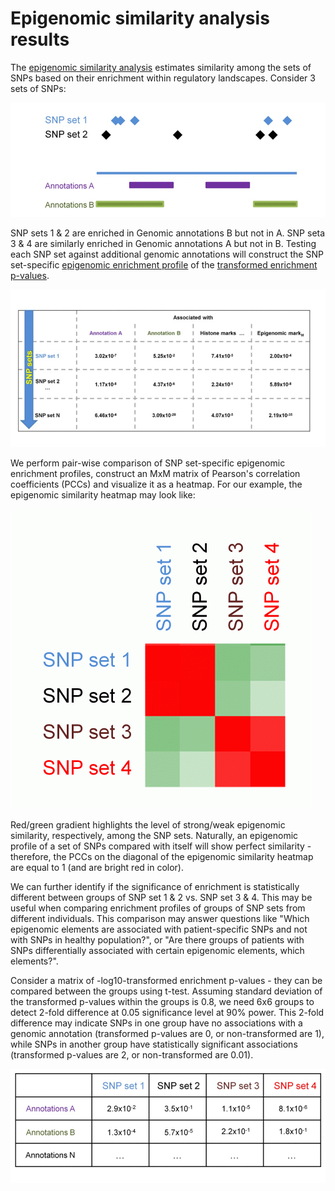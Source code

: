 

Epigenomic similarity analysis results
========================================================

The [epigenomic similarity analysis](../misc/definitions.md) estimates similarity among the sets of SNPs based on their enrichment within regulatory landscapes. Consider 3 sets of SNPs:

![Epigenomic similarity sketch](../figures/episimilarity1.gif)

SNP sets 1 & 2 are enriched in Genomic annotations B but not in A. SNP seta 3 & 4 are similarly enriched  in Genomic annotations A but not in B. Testing each SNP set against additional genomic annotations will construct the SNP set-specific [epigenomic enrichment profile](../misc/definitions.md) of the [transformed enrichment p-values](../misc/definitions.md). 

![Epigenomic similarity idea](../figures/episimilarity2.gif)

We perform pair-wise comparison of SNP set-specific epigenomic enrichment profiles, construct an MxM matrix of Pearson's correlation coefficients (PCCs) and visualize it as a heatmap. For our example, the epigenomic similarity heatmap may look like:

![Epigenomic similarity sketch heatmap](../figures/episimilarity3.gif)

Red/green gradient highlights the level of strong/weak epigenomic similarity, respectively, among the SNP sets. Naturally, an epigenomic profile of a set of SNPs compared with itself will show perfect similarity - therefore, the PCCs on the diagonal of the epigenomic similarity heatmap are equal to 1 (and are bright red in color).

We can further identify if the significance of enrichment is statistically different between groups of SNP set 1 & 2 vs. SNP set 3 & 4. This may be useful when comparing enrichment profiles of groups of SNP sets from different individuals. This comparison may answer questions like "Which epigenomic elements are associated with patient-specific SNPs and not with SNPs in healthy population?", or "Are there groups of patients with SNPs differentially associated with certain epigenomic elements, which elements?".

Consider a matrix of -log10-transformed enrichment p-values - they can be compared between the groups using t-test. Assuming standard deviation of the transformed p-values within the groups is 0.8, we need 6x6 groups to detect 2-fold difference at 0.05 significance level at 90% power. This 2-fold difference may indicate SNPs in one group have no associations with a genomic annotation (transformed p-values are 0, or non-transformed are 1), while SNPs in another group have statistically significant associations (transformed p-values are 2, or non-transformed are 0.01).

![Epigenomic differences](../figures/episimilarity4.gif)
